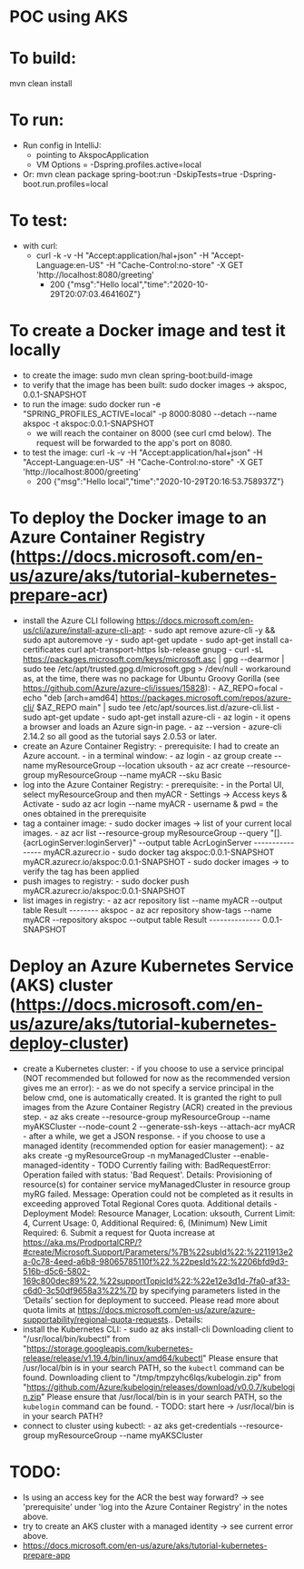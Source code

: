 # POC using AKS


# To build:
mvn clean install


# To run:
- Run config in IntelliJ:
    - pointing to AkspocApplication
    - VM Options = -Dspring.profiles.active=local
- Or: mvn clean package spring-boot:run -DskipTests=true -Dspring-boot.run.profiles=local


# To test:
- with curl:
    - curl -k -v -H "Accept:application/hal+json" -H "Accept-Language:en-US" -H "Cache-Control:no-store" -X GET 'http://localhost:8080/greeting' 
        - 200 {"msg":"Hello local","time":"2020-10-29T20:07:03.464160Z"}


# To create a Docker image and test it locally
- to create the image: sudo mvn clean spring-boot:build-image
- to verify that the image has been built: sudo docker images -> akspoc, 0.0.1-SNAPSHOT
- to run the image: sudo docker run -e "SPRING_PROFILES_ACTIVE=local" -p 8000:8080 --detach --name akspoc -t akspoc:0.0.1-SNAPSHOT
    - we will reach the container on 8000 (see curl cmd below). The request will be forwarded to the app's port on 8080.
- to test the image: curl -k -v -H "Accept:application/hal+json" -H "Accept-Language:en-US" -H "Cache-Control:no-store" -X GET 'http://localhost:8000/greeting'
    - 200 {"msg":"Hello local","time":"2020-10-29T20:16:53.758937Z"}
    
    
# To deploy the Docker image to an Azure Container Registry (https://docs.microsoft.com/en-us/azure/aks/tutorial-kubernetes-prepare-acr)
- install the Azure CLI following https://docs.microsoft.com/en-us/cli/azure/install-azure-cli-apt:
        - sudo apt remove azure-cli -y && sudo apt autoremove -y
        - sudo apt-get update
        - sudo apt-get install ca-certificates curl apt-transport-https lsb-release gnupg
        - curl -sL https://packages.microsoft.com/keys/microsoft.asc |
              gpg --dearmor |
              sudo tee /etc/apt/trusted.gpg.d/microsoft.gpg > /dev/null
        - workaround as, at the time, there was no package for Ubuntu Groovy Gorilla (see https://github.com/Azure/azure-cli/issues/15828):
                - AZ_REPO=focal
                - echo "deb [arch=amd64] https://packages.microsoft.com/repos/azure-cli/ $AZ_REPO main" | sudo tee /etc/apt/sources.list.d/azure-cli.list
                - sudo apt-get update
                - sudo apt-get install azure-cli
                - az login
                    - it opens a browser and loads an Azure sign-in page.
        - az --version
                - azure-cli 2.14.2 so all good as the tutorial says 2.0.53 or later.
- create an Azure Container Registry:
        - prerequisite: I had to create an Azure account.
        - in a terminal window:
                - az login
                - az group create --name myResourceGroup --location uksouth
                - az acr create --resource-group myResourceGroup --name myACR --sku Basic
- log into the Azure Container Registry:
        - prerequisite:
            - in the Portal UI, select myResourceGroup and then myACR
            - Settings -> Access keys & Activate
        - sudo az acr login --name myACR
            - username & pwd = the ones obtained in the prerequisite
- tag a container image:
        - sudo docker images -> list of your current local images.
        - az acr list --resource-group myResourceGroup --query "[].{acrLoginServer:loginServer}" --output table
                AcrLoginServer
                ----------------
                myACR.azurecr.io
        - sudo docker tag akspoc:0.0.1-SNAPSHOT myACR.azurecr.io/akspoc:0.0.1-SNAPSHOT
        - sudo docker images -> to verify the tag has been applied
- push images to registry:
        - sudo docker push myACR.azurecr.io/akspoc:0.0.1-SNAPSHOT
- list images in registry:
        - az acr repository list --name myACR --output table
                Result
                --------
                akspoc
        - az acr repository show-tags --name myACR --repository akspoc --output table
                Result
                --------------
                0.0.1-SNAPSHOT


# Deploy an Azure Kubernetes Service (AKS) cluster (https://docs.microsoft.com/en-us/azure/aks/tutorial-kubernetes-deploy-cluster)
- create a Kubernetes cluster:
        - if you choose to use a service principal (NOT recommended but followed for now as the recommended version gives me an error):
                - as we do not specify a service principal in the below cmd, one is automatically created. It is granted the right to pull images from the Azure Container Registry (ACR) created in the previous step.
                - az aks create --resource-group myResourceGroup --name myAKSCluster --node-count 2 --generate-ssh-keys --attach-acr myACR
                        - after a while, we get a JSON response.
        - if you choose to use a managed identity (recommended option for easier management):
                - az aks create -g myResourceGroup -n myManagedCluster --enable-managed-identity
                - TODO Currently failing with:
                BadRequestError: Operation failed with status: 'Bad Request'. Details: Provisioning of resource(s) for container service myManagedCluster in resource group myRG failed. 
                Message: Operation could not be completed as it results in exceeding approved Total Regional Cores quota. Additional details - Deployment Model: Resource Manager, 
                Location: uksouth, Current Limit: 4, Current Usage: 0, Additional Required: 6, (Minimum) New Limit Required: 6. Submit a request for Quota increase at 
                https://aka.ms/ProdportalCRP/?#create/Microsoft.Support/Parameters/%7B%22subId%22:%2211913e2a-0c78-4eed-a6b8-98065785110f%22,%22pesId%22:%2206bfd9d3-516b-d5c6-5802-169c800dec89%22,%22supportTopicId%22:%22e12e3d1d-7fa0-af33-c6d0-3c50df9658a3%22%7D 
                by specifying parameters listed in the ‘Details’ section for deployment to succeed. 
                Please read more about quota limits at https://docs.microsoft.com/en-us/azure/azure-supportability/regional-quota-requests.. Details: 
- install the Kubernetes CLI:
        - sudo az aks install-cli
                Downloading client to "/usr/local/bin/kubectl" from "https://storage.googleapis.com/kubernetes-release/release/v1.19.4/bin/linux/amd64/kubectl"
                Please ensure that /usr/local/bin is in your search PATH, so the `kubectl` command can be found.
                Downloading client to "/tmp/tmpzyhc6lqs/kubelogin.zip" from "https://github.com/Azure/kubelogin/releases/download/v0.0.7/kubelogin.zip"
                Please ensure that /usr/local/bin is in your search PATH, so the `kubelogin` command can be found.
        - TODO: start here -> /usr/local/bin is in your search PATH?
- connect to cluster using kubectl:
        - az aks get-credentials --resource-group myResourceGroup --name myAKSCluster
        
        
# TODO:
- Is using an access key for the ACR the best way forward? -> see 'prerequisite' under 'log into the Azure Container Registry' in the notes above.
- try to create an AKS cluster with a managed identity -> see current error above.
- https://docs.microsoft.com/en-us/azure/aks/tutorial-kubernetes-prepare-app
